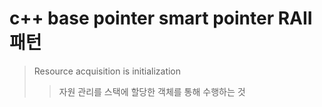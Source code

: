 # c++ base pointer smart pointer RAII 패턴

> Resource acquisition is initialization
>
> > 자원 관리를 스택에 할당한 객체를 통해 수행하는 것
